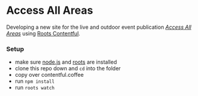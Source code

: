 # Access All Areas

Developing a new site for the live and outdoor event publication _[Access All Areas](http://www.accessaa.co.uk/)_ using [Roots Contentful](https://github.com/carrot/roots-contentful).

### Setup

- make sure [node.js](http://nodejs.org) and [roots](http://roots.cx) are installed
- clone this repo down and `cd` into the folder
- copy over contentful.coffee
- run `npm install`
- run `roots watch`
